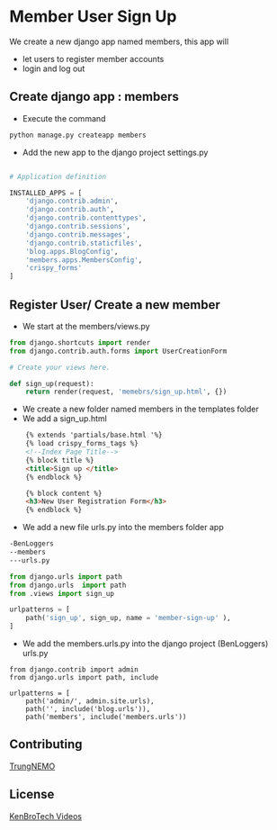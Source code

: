 # Member User Sign Up
We create a new django app named members, this app will
- let users to register member accounts
- login and log out

## Create django app : members
- Execute the command
```bash
python manage.py createapp members
```
- Add the new app to the django project settings.py
```python

# Application definition

INSTALLED_APPS = [
    'django.contrib.admin',
    'django.contrib.auth',
    'django.contrib.contenttypes',
    'django.contrib.sessions',
    'django.contrib.messages',
    'django.contrib.staticfiles',
    'blog.apps.BlogConfig',
    'members.apps.MembersConfig',
    'crispy_forms'
]

```
## Register User/ Create a new member
- We start at the members/views.py
```python
from django.shortcuts import render
from django.contrib.auth.forms import UserCreationForm

# Create your views here.

def sign_up(request):
    return render(request, 'memebrs/sign_up.html', {})

```
- We create a new folder named members in the templates folder
- We add a sign_up.html
```html
    {% extends 'partials/base.html '%}
    {% load crispy_forms_tags %}
    <!--Index Page Title-->
    {% block title %}
    <title>Sign up </title>
    {% endblock %}

    {% block content %}
    <h3>New User Registration Form</h3>
    {% endblock %}
```
- We add a new file urls.py into the members folder app
```bash
-BenLoggers
--members
---urls.py
```
```python
from django.urls import path
from django.urls  import path
from .views import sign_up

urlpatterns = [
    path('sign_up', sign_up, name = 'member-sign-up' ),
] 
```
- We add the members.urls.py into the django project (BenLoggers) urls.py
```
from django.contrib import admin
from django.urls import path, include

urlpatterns = [
    path('admin/', admin.site.urls),
    path('', include('blog.urls')),
    path('members', include('members.urls'))
```



## Contributing
[TrungNEMO](https://www.facebook.com/TrungNEMO)
## License
[KenBroTech Videos](https://www.youtube.com/playlist?list=PLInvlTu9nmo9Saxdd70M4f0m5jcPrWXd7)
